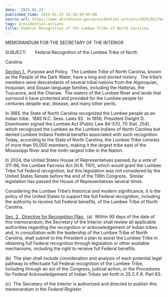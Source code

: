 ```yaml
---
date: '2025-01-23'
published_time: 2025-01-23 15:38:30-05:00
source_url: https://www.whitehouse.gov/presidential-actions/2025/01/federal-recognition-of-the-lumbee-tribe-of-north-carolina/
tags: presidential-actions
title: Federal Recognition of the Lumbee Tribe of North Carolina
---
```

 
MEMORANDUM FOR THE SECRETARY OF THE INTERIOR

SUBJECT:       Federal Recognition of the Lumbee Tribe of North

Carolina

<span style="text-decoration: underline">Section 1. </span> Purpose and
Policy.  The Lumbee Tribe of North Carolina, known as the People of the
Dark Water, have a long and storied history.  The tribe’s members were
descendants of several tribal nations from the Algonquian, Iroquoian,
and Siouan language families, including the Hatteras, the Tuscarora, and
the Cheraw.  The waters of the Lumbee River and lands that surround it
have protected and provided for the Lumbee people for centuries despite
war, disease, and many other perils.

In 1885, the State of North Carolina recognized the Lumbee people as an
Indian tribe.  1885 N.C. Sess. Laws 92.  In 1956, President Dwight D.
Eisenhower signed the Lumbee Act (Public Law 84-570, 70 Stat. 254),
which recognized the Lumbee as the Lumbee Indians of North Carolina but
denied Lumbee Indians Federal benefits associated with such
recognition.  Today, according to the State of North Carolina, the
Lumbee Tribe consists of more than 55,000 members, making it the largest
tribe east of the Mississippi River and the ninth-largest tribe in the
Nation.

In 2024, the United States House of Representatives passed, by a vote of
311-96, the Lumbee Fairness Act (H.R. 1101), which would grant the
Lumbee Tribe full Federal recognition, but this legislation was not
considered by the United States Senate before the end of the 118th
Congress.  Similar legislation has passed the House of Representatives
several times.

Considering the Lumbee Tribe’s historical and modern significance, it is
the policy of the United States to support the full Federal recognition,
including the authority to receive full Federal benefits, of the Lumbee
Tribe of North Carolina.

<span style="text-decoration: underline">Sec. 2.  Directive for
Recognition Plan.</span>  (a)  Within 90 days of the date of this
memorandum, the Secretary of the Interior shall review all applicable
authorities regarding the recognition or acknowledgement of Indian
tribes and, in consultation with the leadership of the Lumbee Tribe of
North Carolina, shall submit to the President a plan to assist the
Lumbee Tribe in obtaining full Federal recognition through legislation
or other available mechanisms, including the right to receive full
Federal benefits.

(b)  The plan shall include consideration and analysis of each potential
legal pathway to effectuate full Federal recognition of the Lumbee
Tribe, including through an act of the Congress, judicial action, or the
Procedures for Federal Acknowledgement of Indian Tribes set forth in 25
C.F.R. Part 83.

(c)  The Secretary of the Interior is authorized and directed to publish
this memorandum in the *Federal Register*.

